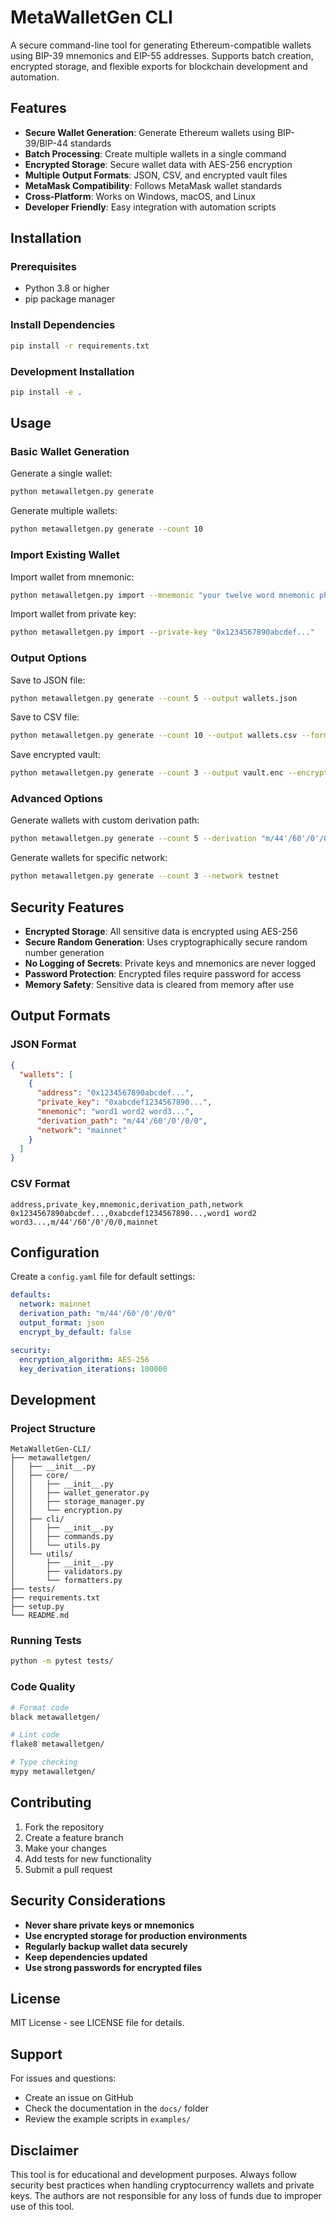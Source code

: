 # MetaWalletGen CLI

A secure command-line tool for generating Ethereum-compatible wallets using BIP-39 mnemonics and EIP-55 addresses. Supports batch creation, encrypted storage, and flexible exports for blockchain development and automation.

## Features

- **Secure Wallet Generation**: Generate Ethereum wallets using BIP-39/BIP-44 standards
- **Batch Processing**: Create multiple wallets in a single command
- **Encrypted Storage**: Secure wallet data with AES-256 encryption
- **Multiple Output Formats**: JSON, CSV, and encrypted vault files
- **MetaMask Compatibility**: Follows MetaMask wallet standards
- **Cross-Platform**: Works on Windows, macOS, and Linux
- **Developer Friendly**: Easy integration with automation scripts

## Installation

### Prerequisites

- Python 3.8 or higher
- pip package manager

### Install Dependencies

```bash
pip install -r requirements.txt
```

### Development Installation

```bash
pip install -e .
```

## Usage

### Basic Wallet Generation

Generate a single wallet:
```bash
python metawalletgen.py generate
```

Generate multiple wallets:
```bash
python metawalletgen.py generate --count 10
```

### Import Existing Wallet

Import wallet from mnemonic:
```bash
python metawalletgen.py import --mnemonic "your twelve word mnemonic phrase here"
```

Import wallet from private key:
```bash
python metawalletgen.py import --private-key "0x1234567890abcdef..."
```

### Output Options

Save to JSON file:
```bash
python metawalletgen.py generate --count 5 --output wallets.json
```

Save to CSV file:
```bash
python metawalletgen.py generate --count 10 --output wallets.csv --format csv
```

Save encrypted vault:
```bash
python metawalletgen.py generate --count 3 --output vault.enc --encrypt
```

### Advanced Options

Generate wallets with custom derivation path:
```bash
python metawalletgen.py generate --count 5 --derivation "m/44'/60'/0'/0/0"
```

Generate wallets for specific network:
```bash
python metawalletgen.py generate --count 3 --network testnet
```

## Security Features

- **Encrypted Storage**: All sensitive data is encrypted using AES-256
- **Secure Random Generation**: Uses cryptographically secure random number generation
- **No Logging of Secrets**: Private keys and mnemonics are never logged
- **Password Protection**: Encrypted files require password for access
- **Memory Safety**: Sensitive data is cleared from memory after use

## Output Formats

### JSON Format
```json
{
  "wallets": [
    {
      "address": "0x1234567890abcdef...",
      "private_key": "0xabcdef1234567890...",
      "mnemonic": "word1 word2 word3...",
      "derivation_path": "m/44'/60'/0'/0/0",
      "network": "mainnet"
    }
  ]
}
```

### CSV Format
```csv
address,private_key,mnemonic,derivation_path,network
0x1234567890abcdef...,0xabcdef1234567890...,word1 word2 word3...,m/44'/60'/0'/0/0,mainnet
```

## Configuration

Create a `config.yaml` file for default settings:

```yaml
defaults:
  network: mainnet
  derivation_path: "m/44'/60'/0'/0/0"
  output_format: json
  encrypt_by_default: false

security:
  encryption_algorithm: AES-256
  key_derivation_iterations: 100000
```

## Development

### Project Structure

```
MetaWalletGen-CLI/
├── metawalletgen/
│   ├── __init__.py
│   ├── core/
│   │   ├── __init__.py
│   │   ├── wallet_generator.py
│   │   ├── storage_manager.py
│   │   └── encryption.py
│   ├── cli/
│   │   ├── __init__.py
│   │   ├── commands.py
│   │   └── utils.py
│   └── utils/
│       ├── __init__.py
│       ├── validators.py
│       └── formatters.py
├── tests/
├── requirements.txt
├── setup.py
└── README.md
```

### Running Tests

```bash
python -m pytest tests/
```

### Code Quality

```bash
# Format code
black metawalletgen/

# Lint code
flake8 metawalletgen/

# Type checking
mypy metawalletgen/
```

## Contributing

1. Fork the repository
2. Create a feature branch
3. Make your changes
4. Add tests for new functionality
5. Submit a pull request

## Security Considerations

- **Never share private keys or mnemonics**
- **Use encrypted storage for production environments**
- **Regularly backup wallet data securely**
- **Keep dependencies updated**
- **Use strong passwords for encrypted files**

## License

MIT License - see LICENSE file for details.

## Support

For issues and questions:
- Create an issue on GitHub
- Check the documentation in the `docs/` folder
- Review the example scripts in `examples/`

## Disclaimer

This tool is for educational and development purposes. Always follow security best practices when handling cryptocurrency wallets and private keys. The authors are not responsible for any loss of funds due to improper use of this tool. 